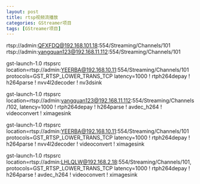 ```yaml
---
layout: post
title: rtsp视频流播放
categories: GStreamer项目
tags: [GStreamer项目]
---
```


rtsp://admin:QFXFDQ@192.168.101.18:554/Streaming/Channels/101
rtsp://admin:yangquan123@192.168.11.112:554/Streaming/Channels/101

gst-launch-1.0 rtspsrc location=rtsp://admin:YEERBA@192.168.10.11:554/Streaming/Channels/101 protocols=GST_RTSP_LOWER_TRANS_TCP latency=1000 ! rtph264depay ! h264parse ! nvv4l2decoder ! nv3dsink

gst-launch-1.0 rtspsrc location=rtsp://admin:yangquan123@192.168.11.112:554/Streaming/Channels/102, latency=1000 ! rtph264depay ! h264parse ! avdec_h264 ! videoconvert ! ximagesink

gst-launch-1.0 rtspsrc location=rtsp://admin:YEERBA@192.168.10.11:554/Streaming/Channels/101 protocols=GST_RTSP_LOWER_TRANS_TCP latency=1000 ! rtph264depay ! h264parse ! nvv4l2decoder ! videoconvert ! ximagesink



gst-launch-1.0 rtspsrc location=rtsp://admin:LHLQLW@192.168.2.18:554/Streaming/Channels/101, protocols=GST_RTSP_LOWER_TRANS_TCP latency=1000 ! rtph264depay ! h264parse ! avdec_h264 ! videoconvert ! ximagesink